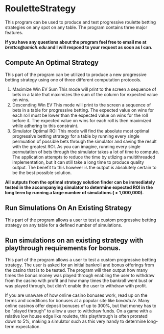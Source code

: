 # RouletteStrategy
This program can be used to produce and test progressive roulette betting strategies on any spot on any table. The program contains three major features.

**If you have any questions about the program feel free to email me at _brettcs@umich.edu_ and I will respond to your request as soon as I can.**

## Compute An Optimal Strategy
This part of the program can be utilized to produce a new progressive betting strategy using one of three different computation protocols.

1. Maximize Win EV Sum
   This mode will print to the screen a sequence of bets in a table that maximizes the sum of the column for expected value on wins.
2. Descending Win EV
   This mode will print to the screen a sequence of bets in a table for progressive betting. The expected value on wins for each roll must be lower than the expected value on wins for the roll before it. The expected value on wins for each roll is then maximized while adhering to this constraint.
3. Simulator Optimal ROI
   This mode will find the absolute most optimal progressive betting strategy for a table by running every single permuation of possible bets through the simulator and saving the result with the greatest ROI. As you can imagine, running every single permutation of bets through the simulator takes a lot of time to compute. The application attempts to reduce the time by utlizing a multithreaded implementation, but it can still take a long time to produce quality output. The benefit to this however is the output is absolutely certain to be the best possible solution.
  
**All outputs from the optimal strategy solution finder can be immediately tested in the accompanying simulator to determine expected ROI in the long term by running a large number of simulations ( > 1,000,000).**

## Run Simulations On An Existing Strategy
This part of the program allows a user to test a custom progressive betting strategy on any table for a defined number of simulations.

## Run simulations on an existing strategy with playthrough requirements for bonus.
This part of the program allows a user to test a custom progressive betting strategy. The user is asked for an initial bankroll and bonus offerings from the casino that is to be tested. The program will then output how many times the bonus money was played through enabling the user to withdraw from the casino with profit and how many times the bankroll went bust or was played through, but didn't enable the user to withdraw with profit.

If you are unaware of how online casino bonuses work, read up on the terms and conditions for bonuses at a popular site like _bovada.lv_. Many online casinos offer deposit bonuses of up to 300%, but that money has to be "played through" to allow a user to withdraw funds. On a game with a relative low house edge like roulette, this playthrough is often prorated down to 5%, making a simulator such as this very handy to determine long-term expectation.
